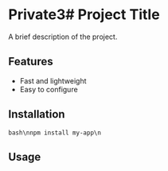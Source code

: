 # Private3# Project Title
A brief description of the project.
## Features
- Fast and lightweight
- Easy to configure
## Installation
```bash\nnpm install my-app\n```
## Usage
